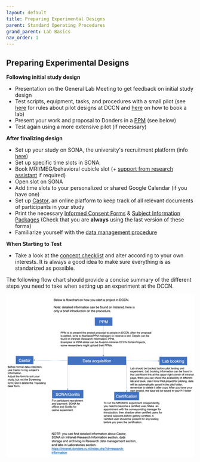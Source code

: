 ```yaml
---
layout: default
title: Preparing Experimental Designs
parent: Standard Operating Procedures
grand_parent: Lab Basics
nav_order: 1
---
```


## Preparing Experimental Designs
**Following initial study design**
* Presentation on the General Lab Meeting to get feedback on initial study design
* Test scripts, equipment, tasks, and procedures with a small pilot (see [here](https://intranet.donders.ru.nl/index.php?id=5960) for rules about pilot designs at DCCN and [here](https://intranet.donders.ru.nl/index.php?id=laboratories) on how to book a lab)
* Present your work and proposal to Donders in a [PPM](https://intranet.donders.ru.nl/index.php?id=research-ppm) (see below)
* Test again using a more extensive pilot (if necessary)

**After finalizing design**
* Set up your study on SONA, the university's recruitment platform (info [here](https://intranet.donders.ru.nl/index.php?id=recruiting-paying-subjects))
* Set up specific time slots in SONA.
* Book MRI/MEG/behavioral cubicle slot (+ [support from research assistant](https://intranet.donders.ru.nl/index.php?id=5533) if required)
* Open slot on SONA
* Add time slots to your personalized or shared Google Calendar (if you have one)
* Set up [Castor](https://intranet.donders.ru.nl/index.php?id=castor), an online platform to keep track of all relevant documents of participants in your study
* Print the necessary [Informed Consent Forms](https://intranet.donders.ru.nl/index.php?id=6769) & [Subject Information Packages](https://intranet.donders.ru.nl/index.php?id=6770) (Check that you are **always** using the last version of these forms)
* Familiarize yourself with the [data management procedure](https://intranet.donders.ru.nl/index.php?id=datastorage-archiving-sharing)

**When Starting to Test**
* Take a look at the [concept checklist](https://docs.google.com/document/d/1ZSTiefJdUuVGoO00uoj6vZxGBkfi-IeamdLvl56VwdY/edit?usp=sharing) and alter according to your own interests. It is always a good idea to make sure everything is as standarized as possible.

The following flow chart should provide a concise summary of the different steps you need to take when setting up an experiment at the DCCN.

![flowchart-new-project](./flowchart-new-proj.png)
